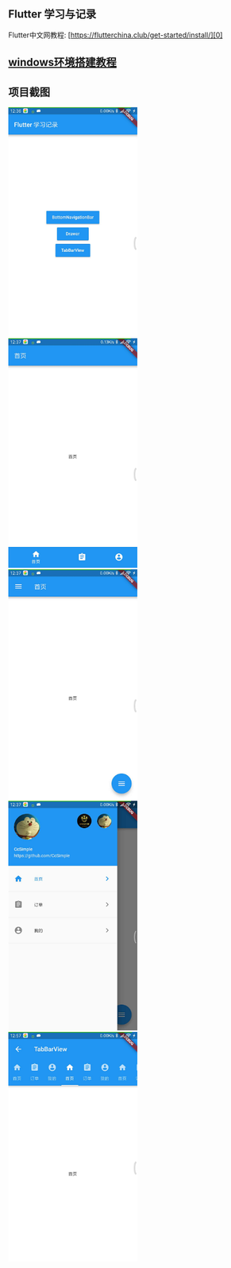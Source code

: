 ## Flutter 学习与记录

Flutter中文网教程: [https://flutterchina.club/get-started/install/][0]

## [windows环境搭建教程][1]

## 项目截图

<img src="https://github.com/CcSimple/FlutterDemo/blob/master/screenshot/1.png" width="260"><img src="https://github.com/CcSimple/FlutterDemo/blob/master/screenshot/2.png" width="260"><img src="https://github.com/CcSimple/FlutterDemo/blob/master/screenshot/3.png" width="260"><img src="https://github.com/CcSimple/FlutterDemo/blob/master/screenshot/4.png" width="260"><img src="https://github.com/CcSimple/FlutterDemo/blob/master/screenshot/5.png" width="260">

[0]: https://flutterchina.club/get-started/install/
[1]: https://github.com/CcSimple/FlutterDemo/blob/master/README-BUILD.md
